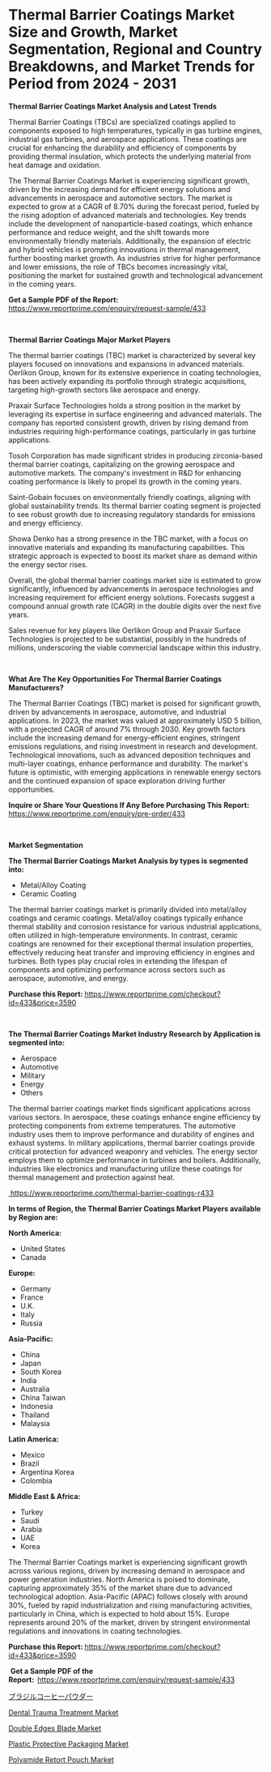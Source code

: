<p><h1>Thermal Barrier Coatings Market Size and Growth, Market Segmentation, Regional and Country Breakdowns, and Market Trends for Period from 2024 -  2031</h1></p><p><strong>Thermal Barrier Coatings Market Analysis and Latest Trends</strong></p>
<p><p>Thermal Barrier Coatings (TBCs) are specialized coatings applied to components exposed to high temperatures, typically in gas turbine engines, industrial gas turbines, and aerospace applications. These coatings are crucial for enhancing the durability and efficiency of components by providing thermal insulation, which protects the underlying material from heat damage and oxidation. </p><p>The Thermal Barrier Coatings Market is experiencing significant growth, driven by the increasing demand for efficient energy solutions and advancements in aerospace and automotive sectors. The market is expected to grow at a CAGR of 8.70% during the forecast period, fueled by the rising adoption of advanced materials and technologies. Key trends include the development of nanoparticle-based coatings, which enhance performance and reduce weight, and the shift towards more environmentally friendly materials. Additionally, the expansion of electric and hybrid vehicles is prompting innovations in thermal management, further boosting market growth. As industries strive for higher performance and lower emissions, the role of TBCs becomes increasingly vital, positioning the market for sustained growth and technological advancement in the coming years.</p></p>
<p><strong>Get a Sample PDF of the Report:&nbsp;</strong> <a href="https://www.reportprime.com/enquiry/request-sample/433">https://www.reportprime.com/enquiry/request-sample/433</a></p>
<p>&nbsp;</p>
<p><strong>Thermal Barrier Coatings Major Market Players</strong></p>
<p><p>The thermal barrier coatings (TBC) market is characterized by several key players focused on innovations and expansions in advanced materials. Oerlikon Group, known for its extensive experience in coating technologies, has been actively expanding its portfolio through strategic acquisitions, targeting high-growth sectors like aerospace and energy.</p><p>Praxair Surface Technologies holds a strong position in the market by leveraging its expertise in surface engineering and advanced materials. The company has reported consistent growth, driven by rising demand from industries requiring high-performance coatings, particularly in gas turbine applications.</p><p>Tosoh Corporation has made significant strides in producing zirconia-based thermal barrier coatings, capitalizing on the growing aerospace and automotive markets. The company's investment in R&D for enhancing coating performance is likely to propel its growth in the coming years.</p><p>Saint-Gobain focuses on environmentally friendly coatings, aligning with global sustainability trends. Its thermal barrier coating segment is projected to see robust growth due to increasing regulatory standards for emissions and energy efficiency.</p><p>Showa Denko has a strong presence in the TBC market, with a focus on innovative materials and expanding its manufacturing capabilities. This strategic approach is expected to boost its market share as demand within the energy sector rises.</p><p>Overall, the global thermal barrier coatings market size is estimated to grow significantly, influenced by advancements in aerospace technologies and increasing requirement for efficient energy solutions. Forecasts suggest a compound annual growth rate (CAGR) in the double digits over the next five years.</p><p>Sales revenue for key players like Oerlikon Group and Praxair Surface Technologies is projected to be substantial, possibly in the hundreds of millions, underscoring the viable commercial landscape within this industry.</p></p>
<p>&nbsp;</p>
<p><strong>What Are The Key Opportunities For Thermal Barrier Coatings Manufacturers?</strong></p>
<p><p>The Thermal Barrier Coatings (TBC) market is poised for significant growth, driven by advancements in aerospace, automotive, and industrial applications. In 2023, the market was valued at approximately USD 5 billion, with a projected CAGR of around 7% through 2030. Key growth factors include the increasing demand for energy-efficient engines, stringent emissions regulations, and rising investment in research and development. Technological innovations, such as advanced deposition techniques and multi-layer coatings, enhance performance and durability. The market's future is optimistic, with emerging applications in renewable energy sectors and the continued expansion of space exploration driving further opportunities.</p></p>
<p><strong>Inquire or Share Your Questions If Any Before Purchasing This Report:</strong> <a href="https://www.reportprime.com/enquiry/pre-order/433">https://www.reportprime.com/enquiry/pre-order/433</a></p>
<p>&nbsp;</p>
<p><strong>Market Segmentation</strong></p>
<p><strong>The Thermal Barrier Coatings Market Analysis by types is segmented into:</strong></p>
<p><ul><li>Metal/Alloy Coating</li><li>Ceramic Coating</li></ul></p>
<p><p>The thermal barrier coatings market is primarily divided into metal/alloy coatings and ceramic coatings. Metal/alloy coatings typically enhance thermal stability and corrosion resistance for various industrial applications, often utilized in high-temperature environments. In contrast, ceramic coatings are renowned for their exceptional thermal insulation properties, effectively reducing heat transfer and improving efficiency in engines and turbines. Both types play crucial roles in extending the lifespan of components and optimizing performance across sectors such as aerospace, automotive, and energy.</p></p>
<p><strong>Purchase this Report:&nbsp;</strong><a href="https://www.reportprime.com/checkout?id=433&price=3590">https://www.reportprime.com/checkout?id=433&price=3590</a></p>
<p>&nbsp;</p>
<p><strong>The Thermal Barrier Coatings Market Industry Research by Application is segmented into:</strong></p>
<p><ul><li>Aerospace</li><li>Automotive</li><li>Military</li><li>Energy</li><li>Others</li></ul></p>
<p><p>The thermal barrier coatings market finds significant applications across various sectors. In aerospace, these coatings enhance engine efficiency by protecting components from extreme temperatures. The automotive industry uses them to improve performance and durability of engines and exhaust systems. In military applications, thermal barrier coatings provide critical protection for advanced weaponry and vehicles. The energy sector employs them to optimize performance in turbines and boilers. Additionally, industries like electronics and manufacturing utilize these coatings for thermal management and protection against heat.</p></p>
<p><a href="https://www.reportprime.com/thermal-barrier-coatings-r433">&nbsp;https://www.reportprime.com/thermal-barrier-coatings-r433</a></p>
<p><strong>In terms of Region, the Thermal Barrier Coatings Market Players available by Region are:</strong></p>
<p>
    <p> <strong> North America: </strong>
        <ul>
            <li>United States</li>
            <li>Canada</li>
        </ul>
        </p> 
    <p> <strong> Europe: </strong>
        <ul>
            <li>Germany</li>
            <li>France</li>
            <li>U.K.</li>
            <li>Italy</li>
            <li>Russia</li>
        </ul>
        </p> 
    <p> <strong> Asia-Pacific: </strong>
        <ul>
            <li>China</li>
            <li>Japan</li>
            <li>South Korea</li>
            <li>India</li>
            <li>Australia</li>
            <li>China Taiwan</li>
            <li>Indonesia</li>
            <li>Thailand</li>
            <li>Malaysia</li>
        </ul>
        </p> 
    <p> <strong> Latin America: </strong>
        <ul>
            <li>Mexico</li>
            <li>Brazil</li>
            <li>Argentina Korea</li>
            <li>Colombia</li>
        </ul>
        </p> 
    <p> <strong> Middle East & Africa: </strong>
        <ul>
            <li>Turkey</li>
            <li>Saudi</li>
            <li>Arabia</li>
            <li>UAE</li>
            <li>Korea</li>
        </ul>
    </p>
    </p>
<p><p>The Thermal Barrier Coatings market is experiencing significant growth across various regions, driven by increasing demand in aerospace and power generation industries. North America is poised to dominate, capturing approximately 35% of the market share due to advanced technological adoption. Asia-Pacific (APAC) follows closely with around 30%, fueled by rapid industrialization and rising manufacturing activities, particularly in China, which is expected to hold about 15%. Europe represents around 20% of the market, driven by stringent environmental regulations and innovations in coating technologies.</p></p>
<p><strong>Purchase this Report: </strong><a href="https://www.reportprime.com/checkout?id=433&price=3590">https://www.reportprime.com/checkout?id=433&price=3590</a></p>
<p>&nbsp;<strong>Get a Sample PDF of the Report:&nbsp;&nbsp;</strong><a href="https://www.reportprime.com/enquiry/request-sample/433">https://www.reportprime.com/enquiry/request-sample/433</a></p>
<p><strong></strong></p>
<p><p><a href="https://medium.com/@dressleredward/%E3%83%96%E3%83%A9%E3%82%B8%E3%83%AB%E3%82%B3%E3%83%BC%E3%83%92%E3%83%BC%E3%83%91%E3%82%A6%E3%83%80%E3%83%BC%E5%B8%82%E5%A0%B4-%E7%94%A3%E6%A5%AD%E3%81%AE%E6%99%AF%E8%A6%B3-%E6%88%90%E9%95%B7%E3%81%AE%E8%BB%8C%E8%B7%A1%E3%81%A8%E3%82%B0%E3%83%AD%E3%83%BC%E3%83%90%E3%83%AB%E5%B8%82%E5%A0%B4-cc2b327487ae">ブラジルコーヒーパウダー</a></p><p><a href="https://medium.com/@kathleenjacksond65/dental-trauma-treatment-market-trends-and-strategic-market-insights-2024-2031-65767e3ce142">Dental Trauma Treatment Market</a></p><p><a href="https://www.linkedin.com/pulse/double-edges-blade-market-size-share-analysis-growth-trends-hjuaf?trackingId=EdwwGAxwQ9WR5ff06dIBGQ%3D%3D">Double Edges Blade Market</a></p><p><a href="https://medium.com/@kathleenjacksond65/emerging-trends-in-plastic-protective-packaging-market-global-outlook-and-future-prospects-from-efcede32d7c0">Plastic Protective Packaging Market</a></p><p><a href="https://issuu.com/reportprime-2/docs/polyamide-retort-pouch-market-size-_4fe88347f15048">Polyamide Retort Pouch Market</a></p></p>